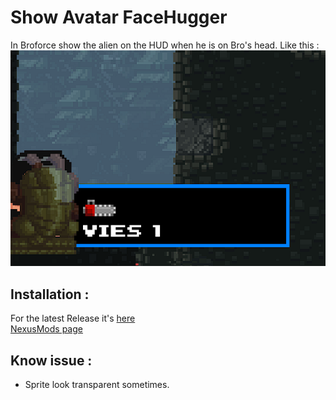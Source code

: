 # Show Avatar FaceHugger
 In Broforce show the alien on the HUD when he is on Bro's head.
 Like this :
 ![](.img/showcase.png?raw=true)

## Installation :
 For the latest Release it's [here](https://github.com/Gorzon38/Broforce-Mods/releases/tag/AvatarFaceHugger)  
 [NexusMods page](https://www.nexusmods.com/broforce/mods/4)

## Know issue :
 * Sprite look transparent sometimes.